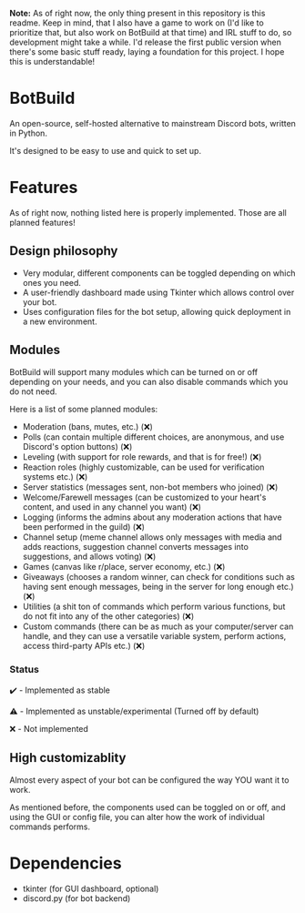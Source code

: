 **Note:** As of right now, the only thing present in this repository is this readme. Keep in mind, that I also have a game to work on (I'd like to prioritize that, but also work on BotBuild at that time) and IRL stuff to do, so development might take a while. I'd release the first public version when there's some basic stuff ready, laying a foundation for this project. I hope this is understandable!

# BotBuild
An open-source, self-hosted alternative to mainstream Discord bots, written in Python.

It's designed to be easy to use and quick to set up.

# Features
As of right now, nothing listed here is properly implemented. Those are all planned features!

## Design philosophy
- Very modular, different components can be toggled depending on which ones you need.
- A user-friendly dashboard made using Tkinter which allows control over your bot.
- Uses configuration files for the bot setup, allowing quick deployment in a new environment.

## Modules
BotBuild will support many modules which can be turned on or off depending on your needs, and you can also disable commands which you do not need.

Here is a list of some planned modules:
- Moderation (bans, mutes, etc.) (❌)
- Polls (can contain multiple different choices, are anonymous, and use Discord's option buttons) (❌)
- Leveling (with support for role rewards, and that is for free!) (❌)
- Reaction roles (highly customizable, can be used for verification systems etc.) (❌)
- Server statistics (messages sent, non-bot members who joined) (❌)
- Welcome/Farewell messages (can be customized to your heart's content, and used in any channel you want) (❌)
- Logging (informs the admins about any moderation actions that have been performed in the guild) (❌)
- Channel setup (meme channel allows only messages with media and adds reactions, suggestion channel converts messages into suggestions, and allows voting) (❌)
- Games (canvas like r/place, server economy, etc.) (❌)
- Giveaways (chooses a random winner, can check for conditions such as having sent enough messages, being in the server for long enough etc.) (❌)
- Utilities (a shit ton of commands which perform various functions, but do not fit into any of the other categories) (❌)
- Custom commands (there can be as much as your computer/server can handle, and they can use a versatile variable system, perform actions, access third-party APIs etc.) (❌)

### Status
✔️ - Implemented as stable

⚠️ - Implemented as unstable/experimental (Turned off by default)

❌ - Not implemented

## High customizablity
Almost every aspect of your bot can be configured the way YOU want it to work.

As mentioned before, the components used can be toggled on or off, and using the GUI or config file, you can alter how the work of individual commands performs.

# Dependencies
- tkinter (for GUI dashboard, optional)
- discord.py (for bot backend)
